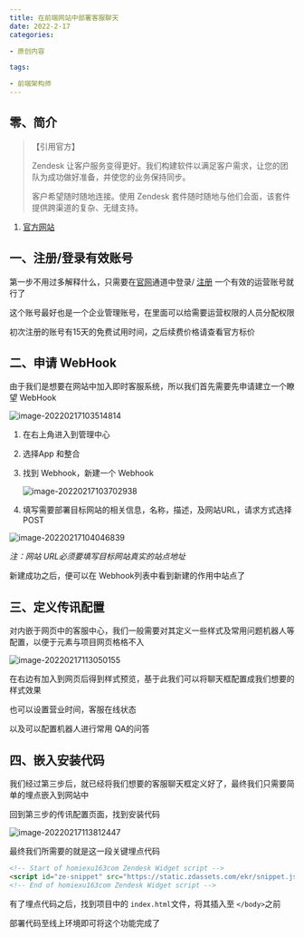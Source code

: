 ```yaml
---
title: 在前端网站中部署客服聊天
date: 2022-2-17
categories:

- 原创内容

tags:

- 前端架构师
---
```


## 零、简介

> 【引用官方】
>
> Zendesk 让客户服务变得更好。我们构建软件以满足客户需求，让您的团队为成功做好准备，并使您的业务保持同步。
>
> 客户希望随时随地连接。使用 Zendesk 套件随时随地与他们会面，该套件提供跨渠道的复杂、无缝支持。

1. [官方网站](https://www.zendesk.tw/)

## 一、注册/登录有效账号

第一步不用过多解释什么，只需要在[官网](https://www.zendesk.tw/)通道中登录/ [注册](https://www.zendesk.tw/register/#step-1) 一个有效的运营账号就行了

这个账号最好也是一个企业管理账号，在里面可以给需要运营权限的人员分配权限

初次注册的账号有15天的免费试用时间，之后续费价格请查看官方标价

## 二、申请 WebHook

由于我们是想要在网站中加入即时客服系统，所以我们首先需要先申请建立一个瞭望 WebHook

![image-20220217103514814](http://oss.yitian2019.cn/img/image-20220217103514814.png)

1. 在右上角进入到管理中心

2. 选择App 和整合

3. 找到 Webhook，新建一个 Webhook

   ![image-20220217103702938](http://oss.yitian2019.cn/img/image-20220217103702938.png)

4. 填写需要部署目标网站的相关信息，名称，描述，及网站URL，请求方式选择 POST

![image-20220217104046839](http://oss.yitian2019.cn/img/image-20220217104046839.png)

*注：网站 URL必须要填写目标网站真实的站点地址*

新建成功之后，便可以在 Webhook列表中看到新建的作用中站点了

## 三、定义传讯配置

对内嵌于网页中的客服中心，我们一般需要对其定义一些样式及常用问题机器人等配置，以便于元素与项目网页格格不入

![image-20220217113050155](http://oss.yitian2019.cn/img/image-20220217113050155.png)

在右边有加入到网页后得到样式预览，基于此我们可以将聊天框配置成我们想要的样式效果

也可以设置营业时间，客服在线状态

以及可以配置机器人进行常用 QA的问答

## 四、嵌入安装代码

我们经过第三步后，就已经将我们想要的客服聊天框定义好了，最终我们只需要简单的埋点嵌入到网站中

回到第三步的传讯配置页面，找到安装代码

![image-20220217113812447](http://oss.yitian2019.cn/img/image-20220217113812447.png)

最终我们所需要的就是这一段关键埋点代码

```html
<!-- Start of homiexu163com Zendesk Widget script -->
<script id="ze-snippet" src="https://static.zdassets.com/ekr/snippet.js?key=5eb53181-e6cf-40da-82ab-1152489d7c05"> </script>
<!-- End of homiexu163com Zendesk Widget script -->
```

有了埋点代码之后，找到项目中的 `index.html`文件，将其插入至 `</body>`之前

部署代码至线上环境即可将这个功能完成了


